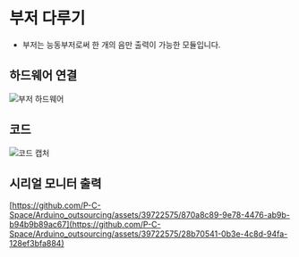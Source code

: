 # 부저 다루기
* 부저는 능동부저로써 한 개의 음만 출력이 가능한 모듈입니다.
## 하드웨어 연결
![부저 하드웨어](https://github.com/P-C-Space/Arduino_outsourcing/assets/39722575/50dda142-869b-493f-b7b7-be24f196320a)

## 코드
![코드 캡처](https://github.com/P-C-Space/Arduino_outsourcing/assets/39722575/c1f0cb04-9e16-49dc-9b73-3d0bde8dd8f9)

## 시리얼 모니터 출력 
[https://github.com/P-C-Space/Arduino_outsourcing/assets/39722575/870a8c89-9e78-4476-ab9b-b94b9b89ac67](https://github.com/P-C-Space/Arduino_outsourcing/assets/39722575/28b70541-0b3e-4c8d-94fa-128ef3bfa884)
